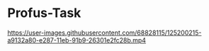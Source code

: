 # Profus-Task

https://user-images.githubusercontent.com/68828115/125200215-a9132a80-e287-11eb-91b9-26301e2fc28b.mp4


